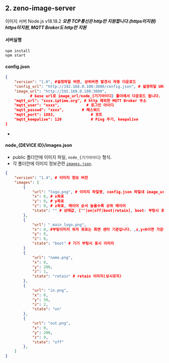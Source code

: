 ## 2. zeno-image-server
이미지 서버 Node.js v18.18.2
***모튼 TCP통신은 http만 지원합니다.(https미지원)***
***https미지원, MQTT Broker도 http만 지원***
#### 서버실행
```
npm install
npm start
```
#### config.json
```json
{
    "version": "1.0", #설정파일 버젼, 상위버젼 발견시 자동 다운로드
    "config_url": "http://192.168.0.100:3000/config.json", # 설정파일 URL
    "image_url": "http://192.168.0.100:3000", 
           # base url로 image_url/node_{기기아이디} 폴더에서 다운로드 됩니다.
    "mqtt_url": "xxxx.iptime.org", # http 제외한 MQTT Broker 주소
    "mqtt_user": "xxxx",            # 로그인 아이디
    "mqtt_passwd": "xxxx",        # 패스워드
    "mqtt_port": 1883,                # 포트
    "mqtt_keepalive": 120             # Ping 주기, keepalive
}
```
- 

#### node_{DEVICE ID}/images.json
- public 폴더안에 이미지 파일, `node_{기기아이디}` 형식.
- 각 폴더안에 이미지 정보관련 [`images.json`](./public/node_0/images.json).
```json
{
    "version": "1.4", # 이미지 정보 버전
    "images": [
        {
            "url": "logo.png", # 이미지 파일명, config.json 파일내 image_url을 기준으로 함.
            "x": 0, # x좌표
            "y": 0, # y좌표
            "z": 0, # z좌표, 레이어 순서 높을수록 상위 레이어
            "state": "" # 상태값, [""|on|off|boot|retain], boot: 부팅시 표시 이미지
        },
        {
            "url": "_main_logo.png",
            "x": 0, #부팅이미지 위치 좌표는 화면 센터 기준입니다. ,x,y=0이면 가운대 위치합니다.
            "y": 0,
            "z": 0,
            "state": "boot" # 기기 부팅시 표시 이미지
        }
        {
            "url": "name.png",
            "x": 0,
            "y": 200,
            "z": 1,
            "state": "retain" # retain 이미지(상시유지) 
        },
        {
            "url": "in.png",
            "x": 0,
            "y": 50,
            "z": 2,
            "state": "on"
        },
        {
            "url": "out.png",
            "x": 0,
            "y": 200,
            "z": 9,
            "state": "off"
        }, 
    ]
}
```
